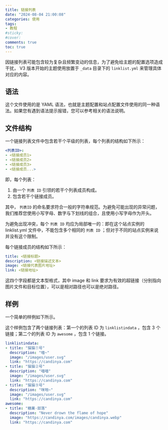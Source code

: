 ```yaml
---
title: 链接列表
date: "2024-08-04 21:00:08"
categories: 使用
tags:
- 教程
#sticky:
#cover:
comments: true
toc: true
---
```

因链接列表可能包含较为复杂且频繁变动的信息，为了避免给主题的配置选项造成干扰， V3 版本开始的主题使用放置于 `_data` 目录下的 `linklist.yml` 来管理具体对应的内容。
<!-- more -->

## 语法

这个文件使用的是 YAML 语法，也就是主题配置和站点配置文件使用的同一种语法。如果您有遇到语法提示报错，您可以参考相关的语法说明。

## 文件结构

一个链接列表文件中包含若干个平级的列表，每个列表的结构如下所示：

```yaml
<列表ID>:
- <链接成员1>
- <链接成员2>
- <链接成员3>
- <链接成员...>
```

即，每个列表：

1. 由一个 `列表 ID` 引领的若干个列表成员构成。
2. 包含若干个链接成员。

其中， `列表ID` 的命名要求符合一般的字符串规范。为避免可能出现的异常问题，我们推荐您使用小写字母、数字与下划线的组合，且使用小写字母作为开头。

为避免出现冲突，每个 `列表 ID` 均应为局部唯一的：即在这个站点实例的 linklist.yml 文件中，不能包含多个相同的 `列表 ID` ；但对于不同的站点实例来说并没有这个限制。

每个链接成员的结构如下所示：

```yaml
title: <链接标题>
description: <链接描述文本>
image: <链接代表图片地址>
link: <链接地址>
```

这四个字段都是文本型格式，其中 image 和 link 要求为有效的超链接（分别指向图片文件和目标位置），可以是相对路径也可以是绝对路径。

## 样例

一个简单的样例如下所示。

这个样例包含了两个链接列表：第一个的列表 ID 为 `linklistindata` ，包含 3 个链接；第二个的列表 ID 为 `awesome` ，包含 1 个链接。

```yaml
linklistindata:
- title: "猫猫①号"
  description: "喵~"
  image: "/images/user.svg"
  link: "https://candinya.com"
- title: "猫猫②号"
  description: "喵喵"
  image: "/images/user.svg"
  link: "https://candinya.com"
- title: "猫猫⑨号"
  description: "咪啪~"
  image: "/images/user.svg"
  link: "https://candinya.com"
awesome:
- title: "糖菓·部落"
  description: "Never drown the flame of hope"
  image: "https://candinya.com/images/candinya.webp"
  link: "https://candinya.com"
```
